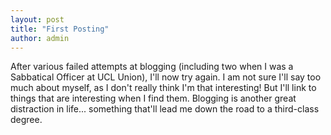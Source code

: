 ```yaml
---
layout: post
title: "First Posting"
author: admin
---
```


 
After various failed attempts at blogging (including two when I was a Sabbatical Officer at UCL Union), I'll now try again. I am not sure I'll say too much about myself, as I don't really think I'm that interesting! But I'll link to things that are interesting when I find them. Blogging is another great distraction in life... something that'll lead me down the road to a third-class degree.